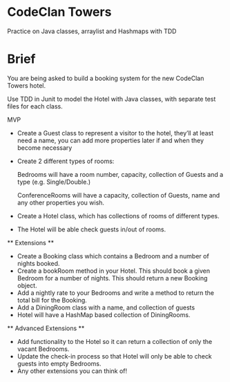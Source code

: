 # CodeClan Towers
Practice on Java classes, arraylist and Hashmaps with TDD
# Brief

You are being asked to build a booking system for the new CodeClan Towers hotel.

Use TDD in Junit to model the Hotel with Java classes, with separate test files for each class.

MVP
- Create a Guest class to represent a visitor to the hotel, they’ll at least need a name, you can add more properties later if and when they become necessary
 
- Create 2 different types of rooms:

     Bedrooms will have a room number, capacity, collection of Guests and a type (e.g. Single/Double.)
    
     ConferenceRooms will have a capacity, collection of Guests, name and any other properties you wish.

- Create a Hotel class, which has collections of rooms of different types.
- The Hotel will be able check guests in/out of rooms.

** Extensions **

- Create a Booking class which contains a Bedroom and a number of nights booked.
- Create a bookRoom method in your Hotel. This should book a given Bedroom for a number of nights. This should return a new Booking object.
- Add a nightly rate to your Bedrooms and write a method to return the total bill for the Booking.
- Add a DiningRoom class with a name, and collection of guests
- Hotel will have a HashMap based collection of DiningRooms.

** Advanced Extensions **
- Add functionality to the Hotel so it can return a collection of only the vacant Bedrooms.
- Update the check-in process so that Hotel will only be able to check guests into empty Bedrooms.
- Any other extensions you can think of!